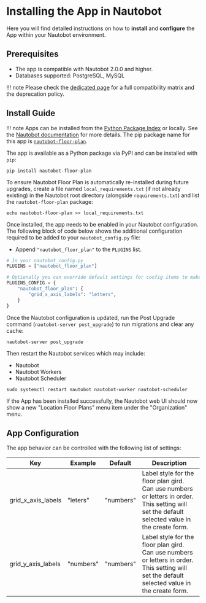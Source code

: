 # Installing the App in Nautobot

Here you will find detailed instructions on how to **install** and **configure** the App within your Nautobot environment.

## Prerequisites

- The app is compatible with Nautobot 2.0.0 and higher.
- Databases supported: PostgreSQL, MySQL

!!! note
    Please check the [dedicated page](compatibility_matrix.md) for a full compatibility matrix and the deprecation policy.

## Install Guide

!!! note
    Apps can be installed from the [Python Package Index](https://pypi.org/) or locally. See the [Nautobot documentation](https://docs.nautobot.com/projects/core/en/stable/user-guide/administration/installation/app-install/) for more details. The pip package name for this app is [`nautobot-floor-plan`](https://pypi.org/project/nautobot-floor-plan/).

The app is available as a Python package via PyPI and can be installed with `pip`:

```shell
pip install nautobot-floor-plan
```

To ensure Nautobot Floor Plan is automatically re-installed during future upgrades, create a file named `local_requirements.txt` (if not already existing) in the Nautobot root directory (alongside `requirements.txt`) and list the `nautobot-floor-plan` package:

```shell
echo nautobot-floor-plan >> local_requirements.txt
```

Once installed, the app needs to be enabled in your Nautobot configuration. The following block of code below shows the additional configuration required to be added to your `nautobot_config.py` file:

- Append `"nautobot_floor_plan"` to the `PLUGINS` list.

```python
# In your nautobot_config.py
PLUGINS = ["nautobot_floor_plan"]

# Optionally you can override default settings for config items to make grid numbering like a chessboard (as seen in this example)
PLUGINS_CONFIG = {
    "nautobot_floor_plan": {
        "grid_x_axis_labels": "letters",
    }
}
```

Once the Nautobot configuration is updated, run the Post Upgrade command (`nautobot-server post_upgrade`) to run migrations and clear any cache:

```shell
nautobot-server post_upgrade
```

Then restart the Nautobot services which may include:

- Nautobot
- Nautobot Workers
- Nautobot Scheduler

```shell
sudo systemctl restart nautobot nautobot-worker nautobot-scheduler
```

If the App has been installed successfully, the Nautobot web UI should now show a new "Location Floor Plans" menu item under the "Organization" menu.

## App Configuration

The app behavior can be controlled with the following list of settings:

| Key                | Example   | Default  | Description                                                                                                                                    |
|--------------------|-----------|----------|------------------------------------------------------------------------------------------------------------------------------------------------|
| grid_x_axis_labels | "leters"  | "numbers" | Label style for the floor plan gird. Can use numbers or letters in order. This setting will set the default selected value in the create form. |
| grid_y_axis_labels | "numbers" | "numbers" | Label style for the floor plan gird. Can use numbers or letters in order. This setting will set the default selected value in the create form. |
